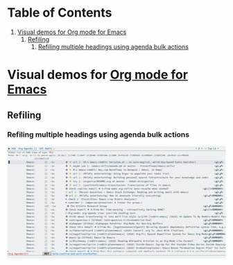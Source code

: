 
# Table of Contents

1.  [Visual demos for Org mode for Emacs](#orgc0f2d30)
    1.  [Refiling](#orgf8ad2cf)
        1.  [Refiling multiple headings using agenda bulk actions](#org2439d6e)


<a id="orgc0f2d30"></a>

# Visual demos for [Org mode for Emacs](https://orgmode.org/)


<a id="orgf8ad2cf"></a>

## Refiling


<a id="org2439d6e"></a>

### Refiling multiple headings using agenda bulk actions

![img](agenda-bulk-action.gif)

